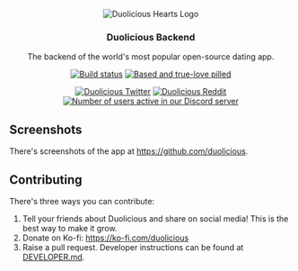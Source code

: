 <p align="center">
<img src="https://avatars.githubusercontent.com/u/134650848?s=100&v=4" alt="Duolicious Hearts Logo" >
<h3 align="center">Duolicious Backend</h3>
<p align="center">
The backend of the world's most popular open-source dating app.</p>
</p>

<p align="center">
<a href="https://github.com/duolicious/duolicious-backend/actions/workflows/test.yml"><img src="https://img.shields.io/github/actions/workflow/status/duolicious/duolicious-backend/.github%2Fworkflows%2Ftest.yml?label=Tests" alt="Build status"/></a>
<a href="https://duolicious.app/"><img src="https://img.shields.io/badge/Based-True--love_pilled-7700ff" alt="Based and true-love pilled"/></a>
</p>

<p align="center">
<a href="https://x.com/duoliciousapp"><img src="https://img.shields.io/twitter/follow/duoliciousapp" alt="Duolicious Twitter"/></a>
<a href="https://www.reddit.com/r/duolicious/"><img src="https://img.shields.io/reddit/subreddit-subscribers/duolicious" alt="Duolicious Reddit"/></a>
<a href="https://discord.gg/cxrgbPT5Ua"><img src="https://img.shields.io/discord/1199343412609040384?logo=discord&logoColor=white&label=Discord" alt="Number of users active in our Discord server"/></a>
</p>

## Screenshots

There's screenshots of the app at https://github.com/duolicious.

## Contributing

There's three ways you can contribute:

1. Tell your friends about Duolicious and share on social media! This is the best way to make it grow.
2. Donate on Ko-fi: https://ko-fi.com/duolicious
3. Raise a pull request. Developer instructions can be found at [DEVELOPER.md](DEVELOPER.md).
